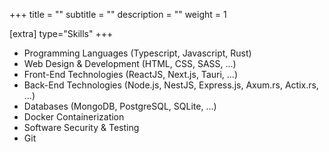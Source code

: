 +++
title = ""
subtitle = ""
description = ""
weight = 1

[extra]
type="Skills"
+++

- Programming Languages (Typescript, Javascript, Rust)
- Web Design & Development (HTML, CSS, SASS, ...)
- Front-End Technologies (ReactJS, Next.js, Tauri, ...)
- Back-End Technologies (Node.js, NestJS, Express.js, Axum.rs, Actix.rs, ...)
- Databases (MongoDB, PostgreSQL, SQLite, ...)
- Docker Containerization
- Software Security & Testing
- Git
